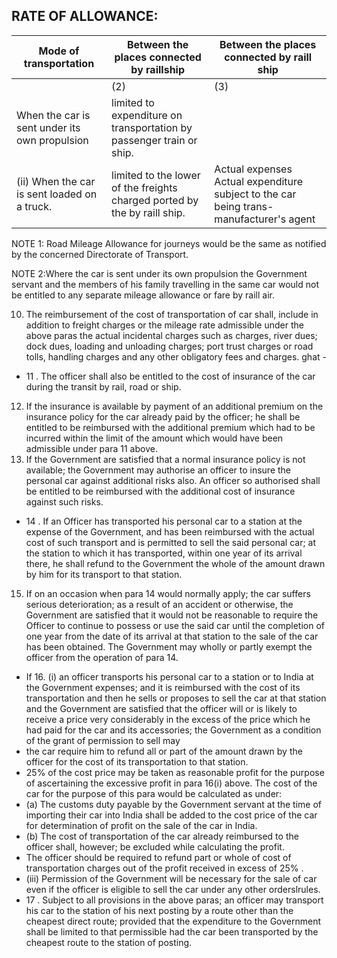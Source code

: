 ## RATE OF ALLOWANCE:

| Mode of transportation                        | Between the places connected by raillship                                   | Between the places connected by raill ship                                                |
|-----------------------------------------------|-----------------------------------------------------------------------------|-------------------------------------------------------------------------------------------|
|                                               | (2)                                                                         | (3)                                                                                       |
| When the car is sent under its own propulsion | limited to expenditure on transportation by passenger train or ship.        |                                                                                           |
| (ii) When the car is sent loaded on a truck.  | limited to the lower of the freights charged   ported by the by raill ship. | Actual expenses   Actual expenditure subject to the car being trans- manufacturer's agent |

NOTE 1: Road Mileage Allowance for journeys would be the same as notified by the concerned Directorate of Transport.

NOTE 2:Where the car is sent under its own propulsion the Government servant and the members of his family travelling in the same car would not be entitled to any separate mileage allowance or fare by raill air.

10. The reimbursement of the cost of transportation of car shall, include in addition to freight charges or the mileage rate admissible under the above paras the actual incidental charges such as charges, river dues; dock dues, loading and unloading charges; port trust charges or road tolls, handling charges and any other obligatory fees and charges. ghat -

- 11 . The officer shall also be entitled to the cost of insurance of the car during the transit by rail, road or ship.
12. If the insurance is available by payment of an additional premium on the insurance policy for the car already paid by the officer; he shall be entitled to be reimbursed with the additional premium which had to be incurred within the limit of the amount which would have been admissible under para 11 above.
13. If the Government are satisfied that a normal insurance policy is not available; the Government may authorise an officer to insure the personal car against additional risks also. An officer so authorised shall be entitled to be reimbursed with the additional cost of insurance against such risks.
- 14 . If an Officer has transported his personal car to a station at the expense of the Government, and has been reimbursed with the actual cost of such transport and is permitted to sell the said personal car; at the station to which it has transported, within one year of its arrival there, he shall refund to the Government the whole of the amount drawn by him for its transport to that station.
15. If on an occasion when para 14 would normally apply; the car suffers serious deterioration; as a result of an accident or otherwise, the Government are satisfied that it would not be reasonable to require the Officer to continue to possess or use the said car until the completion of one year from the date of its arrival at that station to the sale of the car has been obtained. The Government may wholly or partly exempt the officer from the operation of para 14.
- If 16. (i) an officer transports his personal car to a station or to India at the Government expenses; and it is reimbursed with the cost of its transportation and then he sells or proposes to sell the car at that station and the Government are satisfied that the officer will or is likely to receive a price very considerably in the excess of the price which he had paid for the car and its accessories; the Government as a condition of the grant of permission to sell may
- the car require him to refund all or part of the amount drawn by the officer for the cost of its transportation to that station.
- 25% of the cost price may be taken as reasonable profit for the purpose of ascertaining the excessive profit in para 16(i) above. The cost of the car for the purpose of this para would be calculated as under:
- (a) The customs duty payable by the Government servant at the time of importing their car into India shall be added to the cost price of the car for determination of profit on the sale of the car in India.
- (b) The cost of transportation of the car already reimbursed to the officer shall, however; be excluded while calculating the profit.
- The officer should be required to refund part or whole of cost of transportation charges out of the profit received in excess of 25% .
- (iii) Permission of the Government will be necessary for the sale of car even if the officer is eligible to sell the car under any other orderslrules.
- 17 . Subject to all provisions in the above paras; an officer may transport his car to the station of his next posting by a route other than the cheapest direct route; provided that the expenditure to the Government shall be limited to that permissible had the car been transported by the cheapest route to the station of posting.
